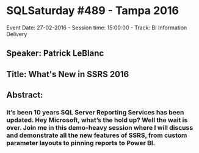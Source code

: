 # SQLSaturday #489 - Tampa 2016
Event Date: 27-02-2016 - Session time: 15:00:00 - Track: BI Information Delivery
## Speaker: Patrick LeBlanc
## Title: What's New in SSRS 2016
## Abstract:
### It’s been 10 years SQL Server Reporting Services has been updated.  Hey Microsoft, what’s the hold up?  Well the wait is over.  Join me in this demo-heavy session where I will discuss and demonstrate all the new features of SSRS, from custom parameter layouts to pinning reports to Power BI.
